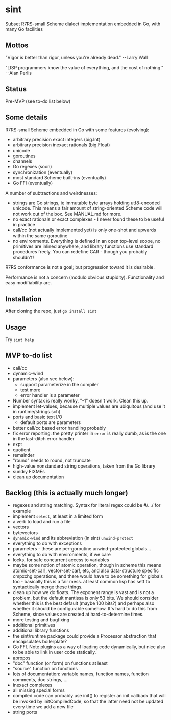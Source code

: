 # sint

Subset R7RS-small Scheme dialect implementation embedded in Go, with many Go facilities

## Mottos

"Vigor is better than rigor, unless you're already dead."  --Larry Wall

"LISP programmers know the value of everything, and the cost of nothing."  --Alan Perlis

## Status

Pre-MVP (see to-do list below)

## Some details

R7RS-small Scheme embedded in Go with some features (evolving):

- arbitrary precision exact integers (big.Int)
- arbitrary precision inexact rationals (big.Float)
- unicode
- goroutines
- channels
- Go regexes (soon)
- synchronization (eventually)
- most standard Scheme built-ins (eventually)
- Go FFI (eventually)

A number of subtractions and weirdnesses:

- strings are Go strings, ie immutable byte arrays holding utf8-encoded unicode.  This means a fair amount of string-oriented Scheme code will not work out of the box.  See MANUAL.md for more.
- no exact rationals or exact complexes - I never found these to be useful in practice
- call/cc (not actually implemented yet) is only one-shot and upwards within the same goroutine
- no environments.  Everything is defined in an open top-level scope, no primitives are inlined anywhere, and library functions use standard procedures freely.  You can redefine CAR - though you probably shouldn't!

R7RS conformance is not a goal; but progression toward it is desirable.

Performance is not a concern (modulo obvious stupidity).  Functionality and easy modifiability are.

## Installation

After cloning the repo, just `go install sint`

## Usage

Try `sint help`

## MVP to-do list

- call/cc
- dynamic-wind
- parameters (also see below):
  - support parameterize in the compiler
  - test more
  - error handler is a parameter
- Number syntax is really wonky, "-1" doesn't work.  Clean this up.
- implement let-values, because multiple values are ubiquitous (and use it in runtime/strings.sch)
- ports and basic text I/O
  - default ports are parameters
- better call/cc based error handling probably
- fix error reporting: the pretty printer in `error` is really dumb, as is the one in the last-ditch error handler
- expt
- quotient
- remainder
- "round" needs to round, not truncate
- high-value nonstandard string operations, taken from the Go library
- sundry FIXMEs
- clean up documentation

## Backlog (this is actually much longer)

- regexes and string matching.  Syntax for literal regex could be #/.../ for example
- implement `select`, at least in a limited form
- a verb to load and run a file
- vectors
- bytevectors
- `dynamic-wind` and its abbreviation (in sint) `unwind-protect`
- everything to do with exceptions
- parameters - these are per-goroutine unwind-protected globals...
- everything to do with environments, if we care
- locks, for safe concurrent access to variables
- maybe some notion of atomic operation, though in scheme this means atomic-set-car!,
  vector-set-car!, etc, and also data-structure specific cmpxchg operations, and
  there would have to be something for globals too - basically this is a fair mess.
  at least common lisp has setf to syntactically merge these things.
- clean up how we do floats.  The exponent range is vast and is not a
  problem, but the default mantissa is only 53 bits.  We should
  consider whether this is the best default (maybe 100 bits?) and
  perhaps also whether it should be configurable somehow.  It's hard
  to do this from Scheme, since values are created at
  hard-to-determine times.
- more testing and bugfixing
- additional primitives
- additional library functions
- the sint/runtime package could provide a Processor abstraction that encapsulates boilerplate?
- Go FFI.  Note plugins as a way of loading code dynamically, but nice also to be able to link in user code statically.
- apropos
- "doc" function (or form) on functions at least
- "source" function on functions
- lots of documentation: variable names, function names, function comments, doc strings, ...
- inexact complexes
- all missing special forms
- compiled code can probably use init() to register an init callback that will be invoked by initCompiledCode, so that the latter need not be updated every time we add a new file
- string ports

